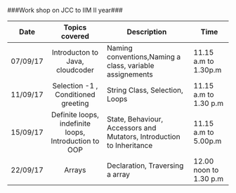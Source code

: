 

###Work shop on JCC to IIM II year###

| Date    | Topics covered        | Description |Time
| ----------  |:---------------:| ----------- | ------|
| 07/09/17 | Introducton to Java, cloudcoder|Naming conventions,Naming a class, variable assignements|11.15 a.m to 1.30p.m|
| 11/09/17 | Selection -1 , Conditioned greeting|String Class, Selection, Loops|11.15 a.m to 1.30 p.m|
| 15/09/17 | Definite loops, indefinite loops, Introduction to OOP| State, Behaviour, Accessors and Mutators, Introduction to Inheritance|11.15 a.m to 5.00p.m|
| 22/09/17 | Arrays | Declaration, Traversing a array | 12.00 noon to 1.30 p.m|

